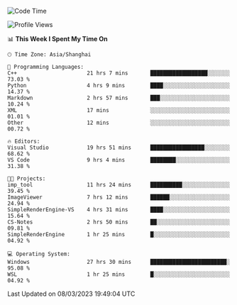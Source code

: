 <!--START_SECTION:waka-->
![Code Time](http://img.shields.io/badge/Code%20Time-744%20hrs%2052%20mins-blue)

![Profile Views](http://img.shields.io/badge/Profile%20Views-3-blue)

📊 **This Week I Spent My Time On** 

```text
🕑︎ Time Zone: Asia/Shanghai

💬 Programming Languages: 
C++                      21 hrs 7 mins       ██████████████████░░░░░░░   73.03 % 
Python                   4 hrs 9 mins        ████░░░░░░░░░░░░░░░░░░░░░   14.37 % 
Markdown                 2 hrs 57 mins       ███░░░░░░░░░░░░░░░░░░░░░░   10.24 % 
XML                      17 mins             ░░░░░░░░░░░░░░░░░░░░░░░░░   01.01 % 
Other                    12 mins             ░░░░░░░░░░░░░░░░░░░░░░░░░   00.72 % 

🔥 Editors: 
Visual Studio            19 hrs 51 mins      █████████████████░░░░░░░░   68.62 % 
VS Code                  9 hrs 4 mins        ████████░░░░░░░░░░░░░░░░░   31.38 % 

🐱‍💻 Projects: 
imp_tool                 11 hrs 24 mins      ██████████░░░░░░░░░░░░░░░   39.45 % 
ImageViewer              7 hrs 12 mins       ██████░░░░░░░░░░░░░░░░░░░   24.94 % 
SimpleRenderEngine-VS    4 hrs 31 mins       ████░░░░░░░░░░░░░░░░░░░░░   15.64 % 
CS-Notes                 2 hrs 50 mins       ██░░░░░░░░░░░░░░░░░░░░░░░   09.81 % 
SimpleRenderEngine       1 hr 25 mins        █░░░░░░░░░░░░░░░░░░░░░░░░   04.92 % 

💻 Operating System: 
Windows                  27 hrs 30 mins      ████████████████████████░   95.08 % 
WSL                      1 hr 25 mins        █░░░░░░░░░░░░░░░░░░░░░░░░   04.92 % 
```


 Last Updated on 08/03/2023 19:49:04 UTC
<!--END_SECTION:waka-->